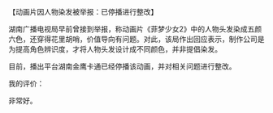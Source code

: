 【动画片因人物染发被举报：已停播进行整改】

湖南广播电视局早前曾接到举报，称动画片《菲梦少女2》中的人物头发染成五颜六色，还穿得花里胡哨，价值导向有问题。对此，该局作出回应表示，制作公司是为提高角色辨识度，才将人物头发设计成不同颜色，并非提倡染发。

目前，播出平台湖南金鹰卡通已经停播该动画，并对相关问题进行整改。

我的评价：

非常好。